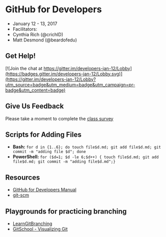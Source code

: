# GitHub for Developers

- January 12 - 13, 2017
- Facilitators:
 - Cynthia Rich (@crichID)
 - Matt Desmond (@beardofedu)

## Get Help!

[![Join the chat at https://gitter.im/developers-jan-12/Lobby](https://badges.gitter.im/developers-jan-12/Lobby.svg)](https://gitter.im/developers-jan-12/Lobby?utm_source=badge&utm_medium=badge&utm_campaign=pr-badge&utm_content=badge)

## Give Us Feedback

Please take a moment to complete the [class survey](http://www.surveygizmo.com/s3/3270729/GitHub-for-Developers-Kaiser)

## Scripts for Adding Files

- **Bash:** `for d in {1..6}; do touch file$d.md; git add file$d.md; git commit -m "adding file $d"; done`
- **PowerShell:** `for ($d=1; $d -le 6;$d++) { touch file$d.md; git add file$d.md; git commit -m "adding file$d.md";}`

## Resources

- [GitHub for Developers Manual](github-for-developers-student-manual.pdf)
- [git-scm](https://git-scm.com)

## Playgrounds for practicing branching
- [LearnGitBranching](http://learngitbranching.js.org/?NODEMO)
- [GitSchool - Visualizing Git](http://git-school.github.io/visualizing-git/)
